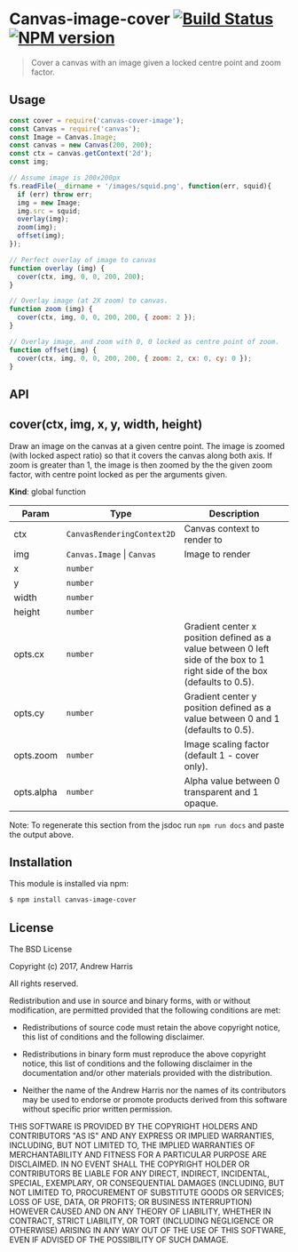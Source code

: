 # Canvas-image-cover [![Build Status](https://secure.travis-ci.org/noblesamurai/canvas-image-cover.png?branch=master)](http://travis-ci.org/noblesamurai/canvas-image-cover) [![NPM version](https://badge-me.herokuapp.com/api/npm/canvas-image-cover.png)](http://badges.enytc.com/for/npm/canvas-image-cover)

> Cover a canvas with an image given a locked centre point and zoom factor.

## Usage

```js
const cover = require('canvas-cover-image');
const Canvas = require('canvas');
const Image = Canvas.Image;
const canvas = new Canvas(200, 200);
const ctx = canvas.getContext('2d');
const img;

// Assume image is 200x200px
fs.readFile(__dirname + '/images/squid.png', function(err, squid){
  if (err) throw err;
  img = new Image;
  img.src = squid;
  overlay(img);
  zoom(img);
  offset(img);
});

// Perfect overlay of image to canvas
function overlay (img) {
  cover(ctx, img, 0, 0, 200, 200);
}

// Overlay image (at 2X zoom) to canvas.
function zoom (img) {
  cover(ctx, img, 0, 0, 200, 200, { zoom: 2 });
}

// Overlay image, and zoom with 0, 0 locked as centre point of zoom.
function offset(img) {
  cover(ctx, img, 0, 0, 200, 200, { zoom: 2, cx: 0, cy: 0 });
}
```

## API
<a name="cover"></a>

## cover(ctx, img, x, y, width, height)
Draw an image on the canvas at a given centre point.  The image is zoomed
(with locked aspect ratio) so that it covers the canvas along both axis.
If zoom is greater than 1, the image is then zoomed by the the given zoom factor,
with centre point locked as per the arguments given.

**Kind**: global function

| Param | Type | Description |
| --- | --- | --- |
| ctx | <code>CanvasRenderingContext2D</code> | Canvas context to render to |
| img | <code>Canvas.Image</code> \| <code>Canvas</code> | Image to render |
| x | <code>number</code> |  |
| y | <code>number</code> |  |
| width | <code>number</code> |  |
| height | <code>number</code> |  |
| opts.cx | <code>number</code> | Gradient center x position defined as a value between   0 left side of the box to 1 right side of the box (defaults to 0.5). |
| opts.cy | <code>number</code> | Gradient center y position defined as a value between   0 and 1 (defaults to 0.5). |
| opts.zoom | <code>number</code> | Image scaling factor (default 1 - cover only). |
| opts.alpha | <code>number</code> | Alpha value between 0 transparent and 1 opaque. |

Note: To regenerate this section from the jsdoc run `npm run docs` and paste
the output above.

## Installation

This module is installed via npm:

``` bash
$ npm install canvas-image-cover
```
## License

The BSD License

Copyright (c) 2017, Andrew Harris

All rights reserved.

Redistribution and use in source and binary forms, with or without modification,
are permitted provided that the following conditions are met:

* Redistributions of source code must retain the above copyright notice, this
  list of conditions and the following disclaimer.

* Redistributions in binary form must reproduce the above copyright notice, this
  list of conditions and the following disclaimer in the documentation and/or
  other materials provided with the distribution.

* Neither the name of the Andrew Harris nor the names of its
  contributors may be used to endorse or promote products derived from
  this software without specific prior written permission.

THIS SOFTWARE IS PROVIDED BY THE COPYRIGHT HOLDERS AND CONTRIBUTORS "AS IS" AND
ANY EXPRESS OR IMPLIED WARRANTIES, INCLUDING, BUT NOT LIMITED TO, THE IMPLIED
WARRANTIES OF MERCHANTABILITY AND FITNESS FOR A PARTICULAR PURPOSE ARE
DISCLAIMED. IN NO EVENT SHALL THE COPYRIGHT HOLDER OR CONTRIBUTORS BE LIABLE FOR
ANY DIRECT, INDIRECT, INCIDENTAL, SPECIAL, EXEMPLARY, OR CONSEQUENTIAL DAMAGES
(INCLUDING, BUT NOT LIMITED TO, PROCUREMENT OF SUBSTITUTE GOODS OR SERVICES;
LOSS OF USE, DATA, OR PROFITS; OR BUSINESS INTERRUPTION) HOWEVER CAUSED AND ON
ANY THEORY OF LIABILITY, WHETHER IN CONTRACT, STRICT LIABILITY, OR TORT
(INCLUDING NEGLIGENCE OR OTHERWISE) ARISING IN ANY WAY OUT OF THE USE OF THIS
SOFTWARE, EVEN IF ADVISED OF THE POSSIBILITY OF SUCH DAMAGE.

